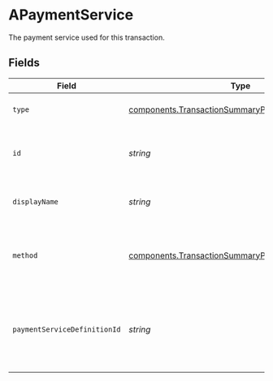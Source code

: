 # APaymentService

The payment service used for this transaction.


## Fields

| Field                                                                                                                  | Type                                                                                                                   | Required                                                                                                               | Description                                                                                                            | Example                                                                                                                |
| ---------------------------------------------------------------------------------------------------------------------- | ---------------------------------------------------------------------------------------------------------------------- | ---------------------------------------------------------------------------------------------------------------------- | ---------------------------------------------------------------------------------------------------------------------- | ---------------------------------------------------------------------------------------------------------------------- |
| `type`                                                                                                                 | [components.TransactionSummaryPaymentServiceType](../../models/components/transactionsummarypaymentservicetype.md)     | :heavy_minus_sign:                                                                                                     | The type of this resource.                                                                                             | payment-service                                                                                                        |
| `id`                                                                                                                   | *string*                                                                                                               | :heavy_minus_sign:                                                                                                     | The ID of this payment service.                                                                                        | stripe-card-faaad066-30b4-4997-a438-242b0752d7e1                                                                       |
| `displayName`                                                                                                          | *string*                                                                                                               | :heavy_minus_sign:                                                                                                     | The custom name set for this service.                                                                                  | Stripe (Main)                                                                                                          |
| `method`                                                                                                               | [components.TransactionSummaryPaymentServiceMethod](../../models/components/transactionsummarypaymentservicemethod.md) | :heavy_minus_sign:                                                                                                     | The payment method that this services handles.                                                                         | card                                                                                                                   |
| `paymentServiceDefinitionId`                                                                                           | *string*                                                                                                               | :heavy_minus_sign:                                                                                                     | The ID of the payment service definition used to create this service.<br/>                                             | stripe-card                                                                                                            |